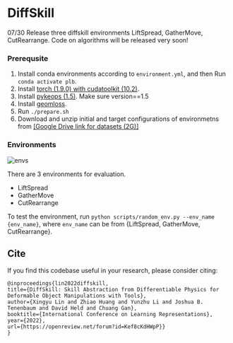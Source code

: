 # DiffSkill
07/30 Release three diffskill environments LiftSpread, GatherMove, CutRearrange. Code on algorithms will be released very soon!

### Prerequsite
1. Install conda environments according to `environment.yml`, and then Run `conda activate plb`.
2. Install [torch (1.9.0) with cudatoolkit (10.2)](https://pytorch.org/get-started/previous-versions/).
3. Install [pykeops (1.5)](https://www.kernel-operations.io/keops/python/installation.html). Make sure version==1.5
3. Install [geomloss](https://www.kernel-operations.io/geomloss/api/install.html).
4. Run `./prepare.sh`
5. Download and unzip initial and target configurations of environmetns from [[Google Drive link for datasets (2G)]](https://drive.google.com/file/d/11XZw-p2FX-yvoHMnc_yNO5x7iiLxwlwB/view?usp=sharing)

### Environments
![envs](imgs/pull.png)

There are 3 environments for evaluation. 

* LiftSpread
* GatherMove
* CutRearrange

To test the environment, run `python scripts/random_env.py --env_name {env_name}`, where `env_name` can be from {LiftSpread, GatherMove, CutRearrange}.

## Cite
If you find this codebase useful in your research, please consider citing:
```
@inproceedings{lin2022diffskill,
title={DiffSkill: Skill Abstraction from Differentiable Physics for Deformable Object Manipulations with Tools},
author={Xingyu Lin and Zhiao Huang and Yunzhu Li and Joshua B. Tenenbaum and David Held and Chuang Gan},
booktitle={International Conference on Learning Representations},
year={2022},
url={https://openreview.net/forum?id=Kef8cKdHWpP}}
}
```
